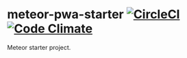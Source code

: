 # meteor-pwa-starter [![CircleCI](https://circleci.com/gh/10thfloor/meteor-pwa-starter/tree/master.svg?style=shield)](https://circleci.com/gh/10thfloor/meteor-pwa-starter/tree/master) [![Code Climate](https://codeclimate.com/github/10thfloor/meteor-pwa-starter/badges/gpa.svg)](https://codeclimate.com/github/10thfloor/meteor-pwa-starter)
Meteor starter project. 
